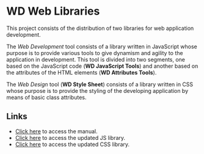 # WD Web Libraries

This project consists of the distribution of two libraries for web application development.

The *Web Development* tool consists of a library written in JavaScript whose purpose is to provide various tools to give dynamism and agility to the application in development. This tool is divided into two segments, one based on the JavaScript code (**WD JavaScript Tools**) and another based on the attributes of the HTML elements (**WD Attributes Tools**).

The *Web Design* tool (**WD Style Sheet**) consists of a library written in CSS whose purpose is to provide the styling of the developing application by means of basic class attributes.

## Links

- [Click here](https://wdonadelli.github.io/wd/) to access the manual.
- [Click here](https://wdonadelli.github.io/wd/v2/wd.js) to access the updated JS library.
- [Click here](https://wdonadelli.github.io/wd/v2/wd.css) to access the updated CSS library.
